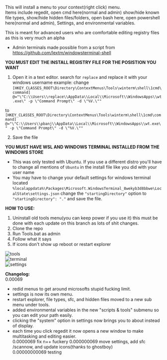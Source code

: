 This will install a menu to your context(right click) menu.  
Items include regedit, open cmd here(normal and admin) show/hide known file types, show/hide hidden files/folders, open bash here, open powershell here(normal and admin), Settings, and environmental variables.

This is meant for advanced users who are comfortable editing registry files as this is very much an alpha

- Admin terminals made possible from a script from https://github.com/lextm/windowsterminal-shell

**YOU MUST EDIT THE INSTALL REGISTRY FILE FOR THE POSISTION YOU WANT**
1. Open it in a text editor. search for `replace` and replace it with your windows username
example:
change 
`[HKEY_CLASSES_ROOT\Directory\ContextMenus\Tools\winterm\shell\1cmd\command]
@="\"C:\\Users\\replace\\AppData\\Local\\Microsoft\\WindowsApps\\wt.exe\" -p \"Command Prompt\" -d \"%V.\""`

to 
`[HKEY_CLASSES_ROOT\Directory\ContextMenus\Tools\winterm\shell\1cmd\command]
@="\"C:\\Users\\pbanj\\AppData\\Local\\Microsoft\\WindowsApps\\wt.exe\" -p \"Command Prompt\" -d \"%V.\""`

2. Save the file

**YOU MUST HAVE WSL AND WINDOWS TERMINAL INSTALLED FROM THE WINDOWS STORE**
- This was only tested with Ubuntu. If you use a different distro you'll have to change all mentions of `Ubuntu` in the install file like you did with your user name
- You may have to change your default settings for windows terminal located `%localappdata%\Packages\Microsoft.WindowsTerminal_8wekyb3d8bbwe\LocalState\settings.json`
change the `"startingDirectory"` option to `"startingDirectory": "."` and save the file.

**HOW TO USE:**
1. Uninstall old tools menu(you can keep power if you use it) this must be done with each update on this branch as lots of shit changes.
2. Clone the repo
3. Run Tools.bat as admin
4. Follow what it says
5. If icons don't show up reboot or restart explorer

![tools](https://i.imgur.com/FdsUoai.png)  
![terminal](https://i.imgur.com/eXqbfyj.png)  
![settings](https://i.imgur.com/Uk27FCh.png)  


**Changelog:**  
0.00069
- redid menus to get around microsofts stupid fucking limit.
- settings is now its own menu.
- restart explorer, file types, sfc, and hidden files moved to a new sub menu under tools.
- added environmental variables in the new "scripts & tools" submenu so you can edit your path easily.
- clicking the "system" option in settings now brings you to about instead of display.
- each time you click regedit it now opens a new window to make multitasking and editing easier.    
0.0000069 fix n++ fuckery
0.000000069 move settings, add sfc /scannow, and update icons(thanks to ghostboy)  
0.00000000069 testing 